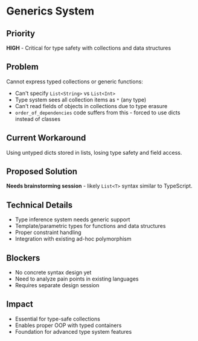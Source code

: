 # Generics System

## Priority  
**HIGH** - Critical for type safety with collections and data structures

## Problem
Cannot express typed collections or generic functions:
- Can't specify `List<String>` vs `List<Int>`
- Type system sees all collection items as `*` (any type)
- Can't read fields of objects in collections due to type erasure
- `order_of_dependencies` code suffers from this - forced to use dicts instead of classes

## Current Workaround
Using untyped dicts stored in lists, losing type safety and field access.

## Proposed Solution
**Needs brainstorming session** - likely `List<T>` syntax similar to TypeScript.

## Technical Details
- Type inference system needs generic support
- Template/parametric types for functions and data structures
- Proper constraint handling
- Integration with existing ad-hoc polymorphism

## Blockers
- No concrete syntax design yet
- Need to analyze pain points in existing languages
- Requires separate design session

## Impact
- Essential for type-safe collections
- Enables proper OOP with typed containers
- Foundation for advanced type system features